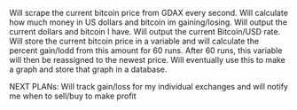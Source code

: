 Will scrape the current bitcoin price from GDAX every second.
Will calculate how much money in US dollars and bitcoin im gaining/losing. 
Will output the current dollars and bitcoin I have.
Will output the current Bitcoin/USD rate.
Will store the current bitcoin price in a variable and will calculate the percent gain/lodd from this amount for 60 runs. After 60 runs, this variable will then be reassigned to the newest price. Will eventually use this to make a graph and store that graph in a database. 

NEXT PLANs:
Will track gain/loss for my individual exchanges and will notify me when to sell/buy to make profit

